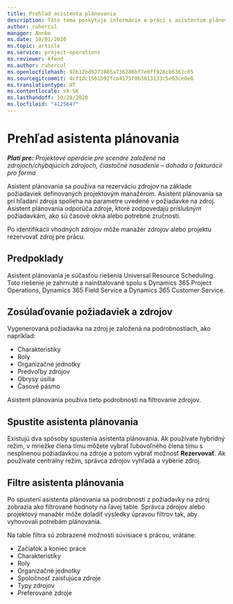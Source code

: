 ```yaml
---
title: Prehľad asistenta plánovania
description: Táto téma poskytuje informácie o práci s asistentom plánovania pri rezervácii zdrojov.
author: ruhercul
manager: Annbe
ms.date: 10/01/2020
ms.topic: article
ms.service: project-operations
ms.reviewer: kfend
ms.author: ruhercul
ms.openlocfilehash: 92b12bd9272805a736286bf7e0ff926cb6361c05
ms.sourcegitcommit: 4cf1dc1561b92fca4175f0b3813133c5e63ce8e6
ms.translationtype: HT
ms.contentlocale: sk-SK
ms.lasthandoff: 10/28/2020
ms.locfileid: "4125647"
---
```

# <a name="schedule-assistant-overview"></a>Prehľad asistenta plánovania

_**Platí pre:** Projektové operácie pre scenáre založené na zdrojoch/chýbajúcich zdrojoch, čiastočné nasadenie – dohoda o fakturácii pro forma_

Asistent plánovania sa používa na rezerváciu zdrojov na základe požiadaviek definovaných projektovým manažérom. Asistent plánovania sa pri hľadaní zdroja spolieha na parametre uvedené v požiadavke na zdroj. Asistent plánovania odporúča zdroje, ktoré zodpovedajú príslušným požiadavkám, ako sú časové okná alebo potrebné zručnosti.

Po identifikácii vhodných zdrojov môže manažér zdrojov alebo projektu rezervovať zdroj pre prácu.

## <a name="prerequisites"></a>Predpoklady

Asistent plánovania je súčasťou riešenia Universal Resource Scheduling. Toto riešenie je zahrnuté a nainštalované spolu s Dynamics 365 Project Operations, Dynamics 365 Field Service a Dynamics 365 Customer Service.

## <a name="matching-requirements-and-resources"></a>Zosúlaďovanie požiadaviek a zdrojov

Vygenerovaná požiadavka na zdroj je založená na podrobnostiach, ako napríklad:

-   Charakteristiky
-   Roly
-   Organizačné jednotky
-   Predvoľby zdrojov
-   Obrysy úsilia
-   Časové pásmo

Asistent plánovania používa tieto podrobnosti na filtrovanie zdrojov.

## <a name="launch-the-schedule-assistant"></a>Spustite asistenta plánovania

Existujú dva spôsoby spustenia asistenta plánovania. Ak používate hybridný režim, v mriežke člena tímu môžete vybrať ľubovoľného člena tímu s nesplnenou požiadavkou na zdroje a potom vybrať možnosť **Rezervovať**. Ak používate centrálny režim, správca zdrojov vyhľadá a vyberie zdroj.

## <a name="schedule-assistant-filters"></a>Filtre asistenta plánovania

Po spustení asistenta plánovania sa podrobnosti z požiadavky na zdroj zobrazia ako filtrované hodnoty na ľavej table. Správca zdrojov alebo projektový manažér môže doladiť výsledky úpravou filtrov tak, aby vyhovovali potrebám plánovania.

Na table filtra sú zobrazené možnosti súvisiace s prácou, vrátane:

-   Začiatok a koniec práce
-   Charakteristiky
-   Roly
-   Organizačné jednotky
-   Spoločnosť zaisťujúca zdroje
-   Typy zdrojov
-   Preferované zdroje
